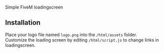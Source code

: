 Simple FiveM loadingscreen

## Installation

Place your logo file named `logo.png` into the `/html/assets` folder.  
Customize the loading screen by editing `/html/script.js` to change links in loadingscreen. 
